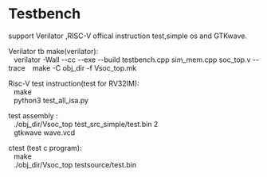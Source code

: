 # Testbench
support Verilator ,RISC-V offical instruction test,simple os and GTKwave.  

Verilator tb make(verilator):  
   &ensp; verilator -Wall --cc --exe --build testbench.cpp sim_mem.cpp soc_top.v --trace
   &ensp; make -C obj_dir -f Vsoc_top.mk

Risc-V test instruction(test for RV32IM):  
  &ensp;  make  
  &ensp;  python3 test_all_isa.py  

test assembly :  
  &ensp;  ./obj_dir/Vsoc_top test_src_simple/test.bin 2  
  &ensp;  gtkwave wave.vcd  

ctest (test c program):  
  &ensp;  make  
   &ensp; ./obj_dir/Vsoc_top testsource/test.bin  
 
